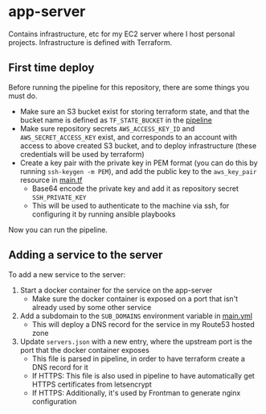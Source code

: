 # app-server

Contains infrastructure, etc for my EC2 server where I host personal projects.
Infrastructure is defined with Terraform.

## First time deploy

Before running the pipeline for this repository, there are some things you must do.

 - Make sure an S3 bucket exist for storing terraform state, and that the bucket name is defined as `TF_STATE_BUCKET` in the [pipeline](.github/workflows.main.yml)
 - Make sure repository secrets `AWS_ACCESS_KEY_ID` and `AWS_SECRET_ACCESS_KEY` exist, and corresponds to an account with access to above created S3 bucket, and to deploy infrastructure (these credentials will be used by terraform)
 - Create a key pair with the private key in PEM format (you can do this by running `ssh-keygen -m PEM`), and add the public key to the `aws_key_pair` resource in [main.tf](iac/main.tf)
    - Base64 encode the private key and add it as repository secret `SSH_PRIVATE_KEY`
    - This will be used to authenticate to the machine via ssh, for configuring it by running ansible playbooks

Now you can run the pipeline.

## Adding a service to the server

To add a new service to the server:

1. Start a docker container for the service on the app-server
    - Make sure the docker container is exposed on a port that isn't already used by some other service
2. Add a subdomain to the `SUB_DOMAINS` environment variable in [main.yml](.github/workflows/main.yml)
    - This will deploy a DNS record for the service in my Route53 hosted zone
3. Update `servers.json` with a new entry, where the upstream port is the port that the docker container exposes
    - This file is parsed in pipeline, in order to have terraform create a DNS record for it
    - If HTTPS: This file is also used in pipeline to have automatically get HTTPS certificates from letsencrypt
    - If HTTPS: Additionally, it's used by Frontman to generate nginx configuration
